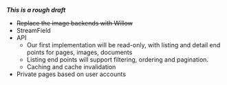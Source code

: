 ***This is a rough draft***

* <del>Replace the image backends with Willow</del>
* StreamField
* API
    - Our first implementation will be read-only, with listing and detail end points for pages, images, documents 
    - Listing end points will support filtering, ordering and pagination.
    - Caching and cache invalidation
* Private pages based on user accounts
